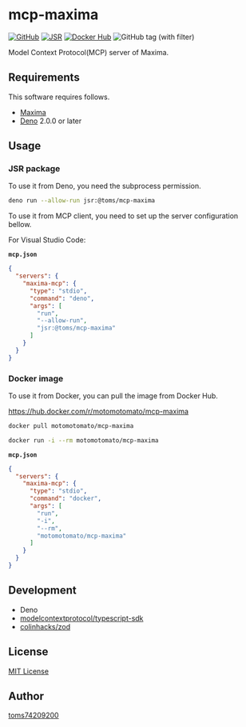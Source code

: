 # mcp-maxima

[![GitHub](https://img.shields.io/badge/GitHub-repository---)](https://github.com/toms74209200/mcp-maxima)
[![JSR](https://img.shields.io/badge/JSR---?color=f7df1e)](https://jsr.io/@toms/mcp-maxima)
[![Docker Hub](https://img.shields.io/badge/Docker%20Hub---?color=1D63ED)](https://hub.docker.com/r/motomotomato/mcp-maxima)
![GitHub tag (with filter)](https://img.shields.io/github/v/tag/toms74209200/mcp-maxima)

Model Context Protocol(MCP) server of Maxima.

## Requirements

This software requires follows.

- [Maxima](https://maxima.sourceforge.io/)
- [Deno](https://deno.land/) 2.0.0 or later

## Usage

### JSR package

To use it from Deno, you need the subprocess permission.

```bash
deno run --allow-run jsr:@toms/mcp-maxima
```

To use it from MCP client, you need to set up the server configuration bellow.

For Visual Studio Code:

**`mcp.json`**

```json
{
  "servers": {
    "maxima-mcp": {
      "type": "stdio",
      "command": "deno",
      "args": [
        "run",
        "--allow-run",
        "jsr:@toms/mcp-maxima"
      ]
    }
  }
}
```

### Docker image

To use it from Docker, you can pull the image from Docker Hub.

https://hub.docker.com/r/motomotomato/mcp-maxima

```bash
docker pull motomotomato/mcp-maxima
```

```bash
docker run -i --rm motomotomato/mcp-maxima
```

**`mcp.json`**

```json
{
  "servers": {
    "maxima-mcp": {
      "type": "stdio",
      "command": "docker",
      "args": [
        "run",
        "-i",
        "--rm",
        "motomotomato/mcp-maxima"
      ]
    }
  }
}
```

## Development

- Deno
- [modelcontextprotocol/typescript-sdk](https://github.com/modelcontextprotocol/typescript-sdk)
- [colinhacks/zod](https://github.com/colinhacks/zod)

## License

[MIT License](LICENSE)

## Author

[toms74209200](<https://github.com/toms74209200>)
